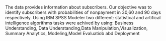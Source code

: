 The data provides information about subscribers. Our objective  was to identify subscribers with  probabilities of nonpayment in 30,60 and 90 days respectively.
Using IBM SPSS Modeler two different: statistical and artifical intelligence algorithms tasks were  achived by using: Business Understanding, Data Understanding,Data Manipulation,Visualization, Summary Analytics, Modeling,Model Evaluatiob abd Deployment
